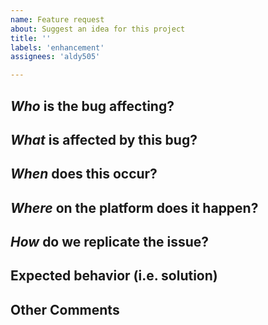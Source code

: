 ```yaml
---
name: Feature request
about: Suggest an idea for this project
title: ''
labels: 'enhancement'
assignees: 'aldy505'

---
```


## *Who* is the bug affecting?
<!-- Ex. All supervisors, Sally Supervisor, Level 1 CCs -->

## *What* is affected by this bug?
<!-- Ex. supervision, sending messages, texter profiles -->

## *When* does this occur?
<!-- Ex. After ending a conversation, every night at 3pm, when I sign off -->

## *Where* on the platform does it happen?
<!-- Ex. In the a Supervisor chat box, on the conversation profile page, on the two-factor screen -->


## *How* do we replicate the issue?
<!-- Please be specific as possible. Use dashes (-) or numbers (1.) to create a list of steps -->


## Expected behavior (i.e. solution)
<!-- What should have happened? -->


## Other Comments